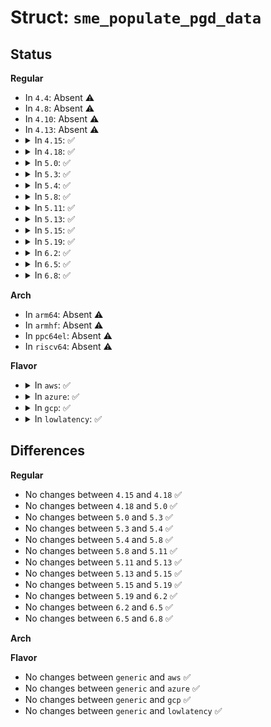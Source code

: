 # Struct: <code>sme_populate_pgd_data</code>

## Status
<b>Regular</b>
<ul>
<li>
In <code>4.4</code>: Absent ⚠️
</li>
<li>
In <code>4.8</code>: Absent ⚠️
</li>
<li>
In <code>4.10</code>: Absent ⚠️
</li>
<li>
In <code>4.13</code>: Absent ⚠️
</li>
<li>
<details>
<summary>In <code>4.15</code>: ✅</summary>

```c
struct sme_populate_pgd_data {
    void *pgtable_area;
    pgd_t *pgd;
    pmdval_t pmd_flags;
    pteval_t pte_flags;
    long unsigned int paddr;
    long unsigned int vaddr;
    long unsigned int vaddr_end;
};
```
</details>
</li>
<li>
<details>
<summary>In <code>4.18</code>: ✅</summary>

```c
struct sme_populate_pgd_data {
    void *pgtable_area;
    pgd_t *pgd;
    pmdval_t pmd_flags;
    pteval_t pte_flags;
    long unsigned int paddr;
    long unsigned int vaddr;
    long unsigned int vaddr_end;
};
```
</details>
</li>
<li>
<details>
<summary>In <code>5.0</code>: ✅</summary>

```c
struct sme_populate_pgd_data {
    void *pgtable_area;
    pgd_t *pgd;
    pmdval_t pmd_flags;
    pteval_t pte_flags;
    long unsigned int paddr;
    long unsigned int vaddr;
    long unsigned int vaddr_end;
};
```
</details>
</li>
<li>
<details>
<summary>In <code>5.3</code>: ✅</summary>

```c
struct sme_populate_pgd_data {
    void *pgtable_area;
    pgd_t *pgd;
    pmdval_t pmd_flags;
    pteval_t pte_flags;
    long unsigned int paddr;
    long unsigned int vaddr;
    long unsigned int vaddr_end;
};
```
</details>
</li>
<li>
<details>
<summary>In <code>5.4</code>: ✅</summary>

```c
struct sme_populate_pgd_data {
    void *pgtable_area;
    pgd_t *pgd;
    pmdval_t pmd_flags;
    pteval_t pte_flags;
    long unsigned int paddr;
    long unsigned int vaddr;
    long unsigned int vaddr_end;
};
```
</details>
</li>
<li>
<details>
<summary>In <code>5.8</code>: ✅</summary>

```c
struct sme_populate_pgd_data {
    void *pgtable_area;
    pgd_t *pgd;
    pmdval_t pmd_flags;
    pteval_t pte_flags;
    long unsigned int paddr;
    long unsigned int vaddr;
    long unsigned int vaddr_end;
};
```
</details>
</li>
<li>
<details>
<summary>In <code>5.11</code>: ✅</summary>

```c
struct sme_populate_pgd_data {
    void *pgtable_area;
    pgd_t *pgd;
    pmdval_t pmd_flags;
    pteval_t pte_flags;
    long unsigned int paddr;
    long unsigned int vaddr;
    long unsigned int vaddr_end;
};
```
</details>
</li>
<li>
<details>
<summary>In <code>5.13</code>: ✅</summary>

```c
struct sme_populate_pgd_data {
    void *pgtable_area;
    pgd_t *pgd;
    pmdval_t pmd_flags;
    pteval_t pte_flags;
    long unsigned int paddr;
    long unsigned int vaddr;
    long unsigned int vaddr_end;
};
```
</details>
</li>
<li>
<details>
<summary>In <code>5.15</code>: ✅</summary>

```c
struct sme_populate_pgd_data {
    void *pgtable_area;
    pgd_t *pgd;
    pmdval_t pmd_flags;
    pteval_t pte_flags;
    long unsigned int paddr;
    long unsigned int vaddr;
    long unsigned int vaddr_end;
};
```
</details>
</li>
<li>
<details>
<summary>In <code>5.19</code>: ✅</summary>

```c
struct sme_populate_pgd_data {
    void *pgtable_area;
    pgd_t *pgd;
    pmdval_t pmd_flags;
    pteval_t pte_flags;
    long unsigned int paddr;
    long unsigned int vaddr;
    long unsigned int vaddr_end;
};
```
</details>
</li>
<li>
<details>
<summary>In <code>6.2</code>: ✅</summary>

```c
struct sme_populate_pgd_data {
    void *pgtable_area;
    pgd_t *pgd;
    pmdval_t pmd_flags;
    pteval_t pte_flags;
    long unsigned int paddr;
    long unsigned int vaddr;
    long unsigned int vaddr_end;
};
```
</details>
</li>
<li>
<details>
<summary>In <code>6.5</code>: ✅</summary>

```c
struct sme_populate_pgd_data {
    void *pgtable_area;
    pgd_t *pgd;
    pmdval_t pmd_flags;
    pteval_t pte_flags;
    long unsigned int paddr;
    long unsigned int vaddr;
    long unsigned int vaddr_end;
};
```
</details>
</li>
<li>
<details>
<summary>In <code>6.8</code>: ✅</summary>

```c
struct sme_populate_pgd_data {
    void *pgtable_area;
    pgd_t *pgd;
    pmdval_t pmd_flags;
    pteval_t pte_flags;
    long unsigned int paddr;
    long unsigned int vaddr;
    long unsigned int vaddr_end;
};
```
</details>
</li>
</ul>
<b>Arch</b>
<ul>
<li>
In <code>arm64</code>: Absent ⚠️
</li>
<li>
In <code>armhf</code>: Absent ⚠️
</li>
<li>
In <code>ppc64el</code>: Absent ⚠️
</li>
<li>
In <code>riscv64</code>: Absent ⚠️
</li>
</ul>
<b>Flavor</b>
<ul>
<li>
<details>
<summary>In <code>aws</code>: ✅</summary>

```c
struct sme_populate_pgd_data {
    void *pgtable_area;
    pgd_t *pgd;
    pmdval_t pmd_flags;
    pteval_t pte_flags;
    long unsigned int paddr;
    long unsigned int vaddr;
    long unsigned int vaddr_end;
};
```
</details>
</li>
<li>
<details>
<summary>In <code>azure</code>: ✅</summary>

```c
struct sme_populate_pgd_data {
    void *pgtable_area;
    pgd_t *pgd;
    pmdval_t pmd_flags;
    pteval_t pte_flags;
    long unsigned int paddr;
    long unsigned int vaddr;
    long unsigned int vaddr_end;
};
```
</details>
</li>
<li>
<details>
<summary>In <code>gcp</code>: ✅</summary>

```c
struct sme_populate_pgd_data {
    void *pgtable_area;
    pgd_t *pgd;
    pmdval_t pmd_flags;
    pteval_t pte_flags;
    long unsigned int paddr;
    long unsigned int vaddr;
    long unsigned int vaddr_end;
};
```
</details>
</li>
<li>
<details>
<summary>In <code>lowlatency</code>: ✅</summary>

```c
struct sme_populate_pgd_data {
    void *pgtable_area;
    pgd_t *pgd;
    pmdval_t pmd_flags;
    pteval_t pte_flags;
    long unsigned int paddr;
    long unsigned int vaddr;
    long unsigned int vaddr_end;
};
```
</details>
</li>
</ul>

## Differences
<b>Regular</b>
<ul>
<li>
No changes between <code>4.15</code> and <code>4.18</code> ✅
</li>
<li>
No changes between <code>4.18</code> and <code>5.0</code> ✅
</li>
<li>
No changes between <code>5.0</code> and <code>5.3</code> ✅
</li>
<li>
No changes between <code>5.3</code> and <code>5.4</code> ✅
</li>
<li>
No changes between <code>5.4</code> and <code>5.8</code> ✅
</li>
<li>
No changes between <code>5.8</code> and <code>5.11</code> ✅
</li>
<li>
No changes between <code>5.11</code> and <code>5.13</code> ✅
</li>
<li>
No changes between <code>5.13</code> and <code>5.15</code> ✅
</li>
<li>
No changes between <code>5.15</code> and <code>5.19</code> ✅
</li>
<li>
No changes between <code>5.19</code> and <code>6.2</code> ✅
</li>
<li>
No changes between <code>6.2</code> and <code>6.5</code> ✅
</li>
<li>
No changes between <code>6.5</code> and <code>6.8</code> ✅
</li>
</ul>
<b>Arch</b>
<ul>
</ul>
<b>Flavor</b>
<ul>
<li>
No changes between <code>generic</code> and <code>aws</code> ✅
</li>
<li>
No changes between <code>generic</code> and <code>azure</code> ✅
</li>
<li>
No changes between <code>generic</code> and <code>gcp</code> ✅
</li>
<li>
No changes between <code>generic</code> and <code>lowlatency</code> ✅
</li>
</ul>
